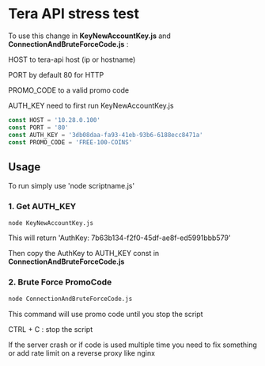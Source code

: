 # Tera API stress test

To use this change in **KeyNewAccountKey.js** and **ConnectionAndBruteForceCode.js** :

HOST to tera-api host (ip or hostname)

PORT by default 80 for HTTP

PROMO_CODE to a valid promo code

AUTH_KEY need to first run KeyNewAccountKey.js

```js
const HOST = '10.28.0.100'
const PORT = '80'
const AUTH_KEY = '3db08daa-fa93-41eb-93b6-6188ecc8471a'
const PROMO_CODE = 'FREE-100-COINS'
```

## Usage

To run simply use 'node scriptname.js'

### 1. Get AUTH_KEY

```bash
node KeyNewAccountKey.js
```

This will return 'AuthKey: 7b63b134-f2f0-45df-ae8f-ed5991bbb579'

Then copy the AuthKey to AUTH_KEY const in **ConnectionAndBruteForceCode.js**

### 2. Brute Force PromoCode

```bash
node ConnectionAndBruteForceCode.js
```

This command will use promo code until you stop the script

CTRL + C : stop the script

If the server crash or if code is used multiple time you need to fix something or add rate limit on a reverse proxy like nginx
